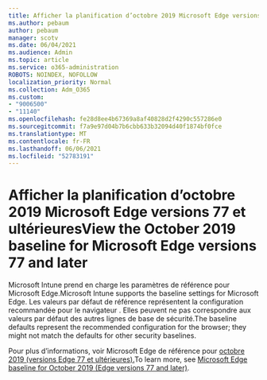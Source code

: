 ```yaml
---
title: Afficher la planification d’octobre 2019 Microsoft Edge versions 77 et ultérieures
ms.author: pebaum
author: pebaum
manager: scotv
ms.date: 06/04/2021
ms.audience: Admin
ms.topic: article
ms.service: o365-administration
ROBOTS: NOINDEX, NOFOLLOW
localization_priority: Normal
ms.collection: Adm_O365
ms.custom:
- "9006500"
- "11140"
ms.openlocfilehash: fe28d8ee4b67369a8af40828d2f4290c557286e0
ms.sourcegitcommit: f7a9e97d04b7b6cbb633b32094d40f1874bf0fce
ms.translationtype: MT
ms.contentlocale: fr-FR
ms.lasthandoff: 06/06/2021
ms.locfileid: "52783191"
---
```

# <a name="view-the-october-2019-baseline-for-microsoft-edge-versions-77-and-later"></a><span data-ttu-id="c9ccf-102">Afficher la planification d’octobre 2019 Microsoft Edge versions 77 et ultérieures</span><span class="sxs-lookup"><span data-stu-id="c9ccf-102">View the October 2019 baseline for Microsoft Edge versions 77 and later</span></span>

<span data-ttu-id="c9ccf-103">Microsoft Intune prend en charge les paramètres de référence pour Microsoft Edge.</span><span class="sxs-lookup"><span data-stu-id="c9ccf-103">Microsoft Intune supports the baseline settings for Microsoft Edge.</span></span> <span data-ttu-id="c9ccf-104">Les valeurs par défaut de référence représentent la configuration recommandée pour le navigateur . Elles peuvent ne pas correspondre aux valeurs par défaut des autres lignes de base de sécurité.</span><span class="sxs-lookup"><span data-stu-id="c9ccf-104">The baseline defaults represent the recommended configuration for the browser; they might not match the defaults for other security baselines.</span></span>

<span data-ttu-id="c9ccf-105">Pour plus d’informations, voir Microsoft Edge de référence pour [octobre 2019 (versions Edge 77 et ultérieures).](/mem/intune/protect/security-baseline-settings-edge?pivots=edge-october-2019)</span><span class="sxs-lookup"><span data-stu-id="c9ccf-105">To learn more, see [Microsoft Edge baseline for October 2019 (Edge versions 77 and later)](/mem/intune/protect/security-baseline-settings-edge?pivots=edge-october-2019).</span></span>